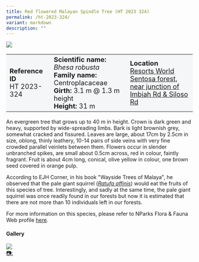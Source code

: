 ```yaml
---
title: Red flowered Malayan Spindle Tree (HT 2023 324)
permalink: /ht-2023-324/
variant: markdown
description: ""
---
```

<div class="isomer-image-wrapper">
<img src="/images/Heritage_trees_photos/sea_almond_ht_2020_31-habit.jpg"> 
</div><table style="minWidth: 100px; font-size: 18px; background: #F4F6F7">
<tbody><tr>
<td rowspan="1" colspan="1">
<strong>Reference ID</strong>
<br>HT 2023-324
</td>
<td rowspan="1" colspan="1">
<strong>Scientific name:</strong> <em>Bhesa robusta</em> 
<br><strong>Family name:</strong> Centroplacaceae
<br><strong>Girth:</strong>  3.1 m @ 1.3 m height
<br><strong>Height: </strong>31 m
</td>
<td rowspan="1" colspan="1">
<strong>Location</strong><a href="https://www.onemap.gov.sg/?lat=1.2474750000009502&amp;lng=103.83487800000113">
<br>Resorts World Sentosa forest,<br>near junction of Imbiah Rd &amp; Siloso Rd</a>
</td>
</tr>
</tbody></table>
<p>An evergreen tree that grows up to 40 m in height. Crown is dark green and heavy, supported by wide-spreading limbs. Bark is light brownish grey, somewhat cracked and fissured. Leaves are large, about 17cm by 2.5cm in size, oblong, thinly leathery, 10-14 pairs of side veins with very fine crowded parallel veinlets between them. Flowers occur in slender unbranched spikes, are small about 0.5cm across, red in colour, faintly fragrant. Fruit is about 4cm long, conical, olive yellow in colour, one brown seed covered in orange pulp.</p>
  
<p>According to EJH Corner, in his book "Wayside Trees of Malaya", he observed that the pale giant squirrel (<a href="https://www.nparks.gov.sg/florafaunaweb/fauna/2/3/233"><em>Ratufa affinis</em></a>) would eat the fruits of this species of tree. Interestingly, and sadly at the same time, the pale giant squirrel was once readily found in our forests but now it is estimated that there are not more than 10 individuals left in our forests.</p>
	
<p>For more information on this species, please refer to NParks Flora &amp; Fauna Web profile <a href="https://www.nparks.gov.sg/florafaunaweb/flora/3/2/3282">here</a>.</p>

<h4><b>Gallery</b></h4>
<div class="isomer-card-grid">
<a href="/images/Heritage_trees_photos/sea_almond_ht_2020_31-habit.jpg" class="isomer-card">
<div class="isomer-card-image">
<div class="isomer-image-wrapper"><img src="/images/Heritage_trees_photos/sea_almond_ht_2020_31-habit.jpg"></div></div>
	<div class="isomer-card-body"><div class="isomer-card-description">📷: </div></div></a>
<br></div>